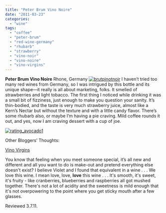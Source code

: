 ```yaml
---
title: "Peter Brum Vino Noire"
date: "2011-03-23"
categories:
  - "wine"
tags:
  - "coffee"
  - "peter-brum"
  - "red-wine-germany"
  - "rhubarb"
  - "strawberry"
  - "vino-noir"
  - "vino-noire"
  - "vino-virgins"
---
```


**Peter Brum Vino Noire** Rhone, Germany [![](http://s3.amazonaws.com/thegourmez-wpmedia/2011/03/brutpinotnoir.jpg "brutpinotnoir")](http://s3.amazonaws.com/thegourmez-wpmedia/2011/03/brutpinotnoir.jpg) I haven’t tried too many red wines from Germany, so I was intrigued by this bottle and its unique shape—it really is all about marketing, folks. It smelled of strawberries and light tobacco. The first thing I noticed while drinking it was a small bit of fizziness, just enough to make you question your sanity. It’s thin-bodied, and the taste is very much strawberry juice, almost like a Kern’s Nectar but without the texture and with a little candy flavor. There’s some rhubarb also, or maybe I’m having a pie craving. Mild coffee rounds it out, and yes, now I am craving dessert with a cup of joe.

[![](http://s3.amazonaws.com/thegourmez-wpmedia/2009/02/rating_avocado1.gif "rating_avocado1")](http://s3.amazonaws.com/thegourmez-wpmedia/2009/02/rating_avocado1.gif)

Other Bloggers’ Thoughts:

[Vino Virgins](http://www.vinovirgins.tv/2010/01/yum-yum-peter-brum.html)

You know that feeling when you meet someone special, it’s all new and different and all you want to do is make-out and pretend everything else doesn't exist? I believe Violet and I found that equivalent in a wine . . . We love this wine. I mean love, love, **love** this wine . . . It's smooth, it's sweet, it's fruity - like cranberries, blueberries and raspberries all got mushed together. There's not a lot of acidity and the sweetness is mild enough that it's not overpowering to the point where you get sticky mouth after a few glasses.

Reviewed 3.7.11.
